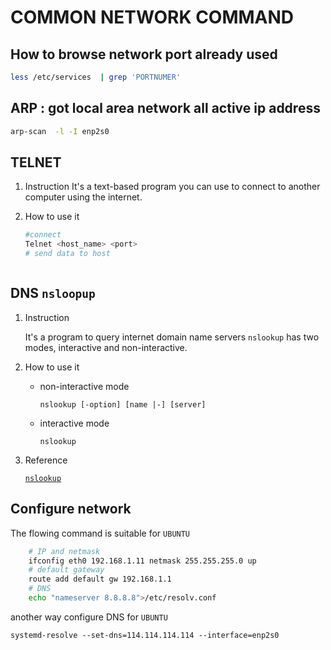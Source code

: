 # COMMON NETWORK COMMAND 



## How to browse network port already used 

```bash 
less /etc/services  | grep 'PORTNUMER'
```


## ARP : got local area network all active ip address 

```bash
arp-scan  -l -I enp2s0 
```

## TELNET 

1. Instruction 
    It's a text-based program you can use to connect to another computer using the internet. 

2. How to use it 

    ```bash
    #connect
    Telnet <host_name> <port>
    # send data to host 
    


    ```


## DNS `nsloopup`

1. Instruction 

    It's a program to query internet domain name servers `nslookup` has two modes, interactive and non-interactive. 

2. How to use it

    - non-interactive mode 

        `nslookup [-option] [name |-] [server]`

    - interactive mode 

        `nslookup`

3. Reference 

    [`nslookup`](https://www.tutorialspoint.com/unix_commands/nslookup.htm)




## Configure network 

The flowing command is suitable for `UBUNTU`
```bash 
    # IP and netmask
    ifconfig eth0 192.168.1.11 netmask 255.255.255.0 up
    # default gateway
    route add default gw 192.168.1.1 
    # DNS
    echo "nameserver 8.8.8.8">/etc/resolv.conf 
```

another way configure DNS for `UBUNTU`

`systemd-resolve --set-dns=114.114.114.114 --interface=enp2s0`

